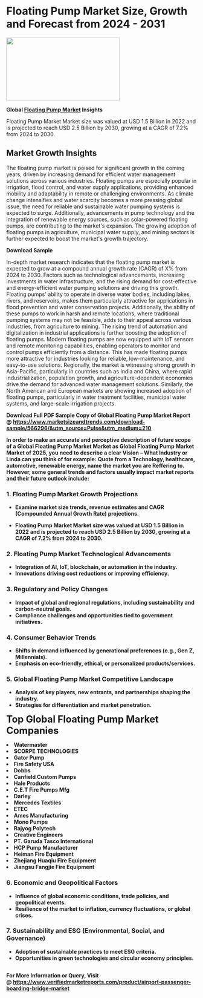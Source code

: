 <H1>Floating Pump Market Size, Growth and Forecast from 2024 - 2031</H1><img class="aligncenter size-medium wp-image-584254" src="https://thirdeyenews.in/wp-content/uploads/2024/09/Global-Market-Research-300x168.jpeg" alt="" width="300" height="168" /><p><strong>Global&nbsp;<a href="https://www.marketsizeandtrends.com/download-sample/566296/&amp;utm_source=Pulse&amp;utm_medium=210">Floating Pump Market</a> Insights</strong></p><p>Floating Pump Market Market size was valued at USD 1.5 Billion in 2022 and is projected to reach USD 2.5 Billion by 2030, growing at a CAGR of 7.2% from 2024 to 2030.</p><p><h2>Market Growth Insights</h2> <p>The floating pump market is poised for significant growth in the coming years, driven by increasing demand for efficient water management solutions across various industries. Floating pumps are especially popular in irrigation, flood control, and water supply applications, providing enhanced mobility and adaptability in remote or challenging environments. As climate change intensifies and water scarcity becomes a more pressing global issue, the need for reliable and sustainable water pumping systems is expected to surge. Additionally, advancements in pump technology and the integration of renewable energy sources, such as solar-powered floating pumps, are contributing to the market's expansion. The growing adoption of floating pumps in agriculture, municipal water supply, and mining sectors is further expected to boost the market's growth trajectory.</p> <p><strong>Download Sample</strong></p> <p>In-depth market research indicates that the floating pump market is expected to grow at a compound annual growth rate (CAGR) of X% from 2024 to 2030. Factors such as technological advancements, increasing investments in water infrastructure, and the rising demand for cost-effective and energy-efficient water pumping solutions are driving this growth. Floating pumps' ability to operate in diverse water bodies, including lakes, rivers, and reservoirs, makes them particularly attractive for applications in flood prevention and water conservation projects. Additionally, the ability of these pumps to work in harsh and remote locations, where traditional pumping systems may not be feasible, adds to their appeal across various industries, from agriculture to mining. The rising trend of automation and digitalization in industrial applications is further boosting the adoption of floating pumps. Modern floating pumps are now equipped with IoT sensors and remote monitoring capabilities, enabling operators to monitor and control pumps efficiently from a distance. This has made floating pumps more attractive for industries looking for reliable, low-maintenance, and easy-to-use solutions. Regionally, the market is witnessing strong growth in Asia-Pacific, particularly in countries such as India and China, where rapid industrialization, population growth, and agriculture-dependent economies drive the demand for advanced water management solutions. Similarly, the North American and European markets are showing increased adoption of floating pumps, particularly in water treatment facilities, municipal water systems, and large-scale irrigation projects. <p><strong></p><p><span class=""><strong>Download Full PDF Sample Copy of Global Floating Pump Market Report</strong> @ <a href="https://www.marketsizeandtrends.com/download-sample/566296/&amp;utm_source=Pulse&amp;utm_medium=210" target="_blank">https://www.marketsizeandtrends.com/download-sample/566296/&amp;utm_source=Pulse&amp;utm_medium=210</a></span></p><p>In order to make an accurate and perceptive description of future scope of a Global&nbsp;Floating Pump Market Market as Global&nbsp;Floating Pump Market Market of 2025, you need to describe a clear Vision &ndash; What Industry or Linda can you think of for example: Quote from a Technology, healthcare, automotive, renewable energy, name the market you are Reffering to. However, some general trends and factors usually impact market reports and their future outlook include:</p><h3>1.&nbsp;<strong>Floating Pump Market Growth Projections</strong></h3><ul><li>Examine market size trends, revenue estimates and CAGR (Compounded Annual Growth Rate) projections.</li><li><p>Floating Pump Market Market size was valued at USD 1.5 Billion in 2022 and is projected to reach USD 2.5 Billion by 2030, growing at a CAGR of 7.2% from 2024 to 2030.</p></li></ul><h3>2.&nbsp;<strong>Floating Pump Market Technological Advancements</strong></h3><ul><li>Integration of AI, IoT, blockchain, or automation in the industry.</li><li>Innovations driving cost reductions or improving efficiency.</li></ul><h3>3.&nbsp;<strong>Regulatory and Policy Changes</strong></h3><ul><li>Impact of global and regional regulations, including sustainability and carbon-neutral goals.</li><li>Compliance challenges and opportunities tied to government initiatives.</li></ul><h3>4.&nbsp;<strong>Consumer Behavior Trends</strong></h3><ul><li>Shifts in demand influenced by generational preferences (e.g., Gen Z, Millennials).</li><li>Emphasis on eco-friendly, ethical, or personalized products/services.</li></ul><h3>5.&nbsp;<strong>Global Floating Pump Market Competitive Landscape</strong></h3><ul><li>Analysis of key players, new entrants, and partnerships shaping the industry.</li><li>Strategies for differentiation and market penetration.</li></ul><p data-pm-slice="1 1 []"><span style="color: inherit; font-family: inherit; font-size: 25px;">Top Global Floating Pump Market Companies</span></p><div class="" data-test-id=""><p><li>Watermaster</li><li> SCORPE TECHNOLOGIES</li><li> Gator Pump</li><li> Fire Safety USA</li><li> Dobbs</li><li> Canfield Custom Pumps</li><li> Hale Products</li><li> C.E.T Fire Pumps Mfg</li><li> Darley</li><li> Mercedes Textiles</li><li> ETEC</li><li> Ames Manufacturing</li><li> Mono Pumps</li><li> Rajyog Polytech</li><li> Creative Engineers</li><li> PT. Garuda Tasco International</li><li> HCP Pump Manufacturer</li><li> Heiman Fire Equipment</li><li> Zhejiang Huaqiu Fire Equipment</li><li> Jiangsu Fangjie Fire Equipment</li></p></div><h3>6.&nbsp;<strong>Economic and Geopolitical Factors</strong></h3><ul><li>Influence of global economic conditions, trade policies, and geopolitical events.</li><li>Resilience of the market to inflation, currency fluctuations, or global crises.</li></ul><h3>7.&nbsp;<strong>Sustainability and ESG (Environmental, Social, and Governance)</strong></h3><ul><li>Adoption of sustainable practices to meet ESG criteria.</li><li>Opportunities in green technologies and circular economy principles.</li></ul><h2><strong style="font-size: 14px;">For More Information or Query, Visit @&nbsp;</strong><a style="background-color: #ffffff; font-size: 14px;" href="https://www.marketsizeandtrends.com/report/floating-pump-market/" target="_blank">https://www.verifiedmarketreports.com/product/airport-passenger-boarding-bridge-market</a></h2>
